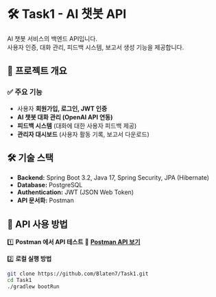 # 🛠 Task1 - AI 챗봇 API

AI 챗봇 서비스의 백엔드 API입니다.  
사용자 인증, 대화 관리, 피드백 시스템, 보고서 생성 기능을 제공합니다.

## 📌 프로젝트 개요
### ✅ 주요 기능
- 사용자 **회원가입, 로그인, JWT 인증**
- **AI 챗봇 대화 관리 (OpenAI API 연동)**
- **피드백 시스템** (대화에 대한 사용자 피드백 제공)
- **관리자 대시보드** (사용자 활동 기록, 보고서 다운로드)

## 🛠 기술 스택
- **Backend:** Spring Boot 3.2, Java 17, Spring Security, JPA (Hibernate)
- **Database:** PostgreSQL
- **Authentication:** JWT (JSON Web Token)
- **API 문서화:** Postman

## 📜 API 사용 방법
1️⃣ **Postman 에서 API 테스트**
🔗 **[Postman API 보기](https://documenter.getpostman.com/view/38985084/2sAYX9mzX6)**

2️⃣ **로컬 실행 방법**
```sh
git clone https://github.com/Blaten7/Task1.git
cd Task1
./gradlew bootRun
```
